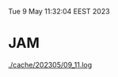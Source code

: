 Tue  9 May 11:32:04 EEST 2023
# JAM
<a href='./cache/202305/09_11.log'>./cache/202305/09_11.log</a>
